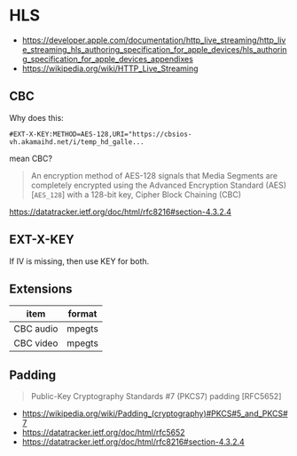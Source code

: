 # HLS

- <https://developer.apple.com/documentation/http_live_streaming/http_live_streaming_hls_authoring_specification_for_apple_devices/hls_authoring_specification_for_apple_devices_appendixes>
- <https://wikipedia.org/wiki/HTTP_Live_Streaming>

## CBC

Why does this:

~~~
#EXT-X-KEY:METHOD=AES-128,URI="https://cbsios-vh.akamaihd.net/i/temp_hd_galle...
~~~

mean CBC?

> An encryption method of AES-128 signals that Media Segments are completely
> encrypted using the Advanced Encryption Standard (AES) [`AES_128`] with a
> 128-bit key, Cipher Block Chaining (CBC)

https://datatracker.ietf.org/doc/html/rfc8216#section-4.3.2.4

## EXT-X-KEY

If IV is missing, then use KEY for both.

## Extensions

item        | format
------------|-------
CBC audio   | mpegts
CBC video   | mpegts

## Padding

> Public-Key Cryptography Standards #7 (PKCS7) padding [RFC5652]

- <https://wikipedia.org/wiki/Padding_(cryptography)#PKCS#5_and_PKCS#7>
- https://datatracker.ietf.org/doc/html/rfc5652
- https://datatracker.ietf.org/doc/html/rfc8216#section-4.3.2.4
